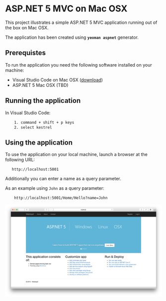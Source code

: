 # ASP.NET 5 MVC on Mac OSX

This project illustrates a simple ASP.NET 5 MVC application running out of the box on Mac OSX.

The application has been created using **``yeoman aspnet``** generator.

## Prerequistes

To run the application you need the following software installed on your machine:

- Visual Studio Code on Mac OSX ([download](https://code.visualstudio.com/Download))
- ASP.NET 5 Mac OSX (TBD)

## Running the application

In Visual Studio Code: 

        1. command + shift + p keys
        2. select kestrel
  
## Using the application

To use the application on your local machine, launch a browser at the following URL: 

       http://localhost:5001

Additionally you can enter a name as a query parameter.

As an example using ``John`` as a query parameter: 

        http://localhost:5001/Home/Hello?name=John

![alt tag](https://raw.githubusercontent.com/jgon/asp.net-mac-osx/master/RunningAppScreenshot.png)
